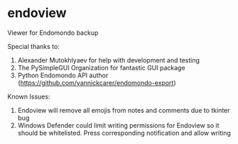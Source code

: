 # endoview
Viewer for Endomondo backup

Special thanks to:
1. Alexander Mutokhlyaev for help with development and testing
2. The PySimpleGUI Organization for fantastic GUI package
3. Python Endomondo API author (https://github.com/yannickcarer/endomondo-export)

Known Issues:
1. Endoview will remove all emojis from notes and comments due to tkinter bug
2. Windows Defender could limit writing permissions for Endoview so it should be whitelisted. Press corresponding notification and allow writing
